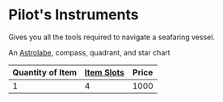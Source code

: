 ---
---

# Pilot's Instruments

Gives you all the tools required to navigate a seafaring vessel.

An [Astrolabe](../250%20Coins/Astrolabe.md), compass, quadrant, and star chart

|Quantity of Item|[Item Slots](../../../../../Player%20Characters/Derived%20Statistics/Item%20Slots.md)|Price|
|----------------|----------|-----|
|1|4|1000|
